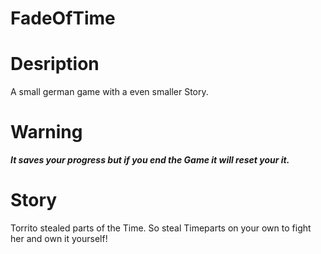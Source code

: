 # FadeOfTime

# Desription
A small german game with a even smaller Story.

# Warning
_**It saves your progress but if you end the Game it will reset your it.**_

# Story
Torrito stealed parts of the Time. So steal Timeparts on your own to fight her and own it yourself!
